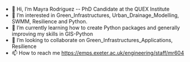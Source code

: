 - 👋 Hi, I’m Mayra Rodriguez -- PhD Candidate at the QUEX Institute
- 👀 I’m interested in Green_Infrastructures, Urban_Drainage_Modelling, SWMM, Resilience and Python. 
- 🌱 I’m currently learning how to create Python packages and generally improving my skills in GIS-Python
- 💞️ I’m looking to collaborate on Green_Infrastructures_Applications, Resilience
- 📫 How to reach me https://emps.exeter.ac.uk/engineering/staff/mr604 

<!---
mr60/mr60 is a ✨ special ✨ repository because its `README.md` (this file) appears on your GitHub profile.
You can click the Preview link to take a look at your changes.
--->
